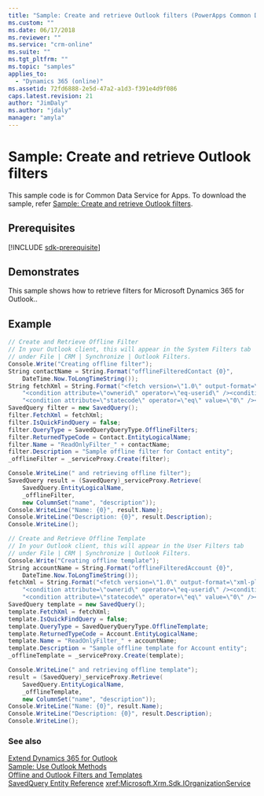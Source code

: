 ```yaml
---
title: "Sample: Create and retrieve Outlook filters (PowerApps Common Data Service for Apps)| MicrosoftDocs"
ms.custom: ""
ms.date: 06/17/2018
ms.reviewer: ""
ms.service: "crm-online"
ms.suite: ""
ms.tgt_pltfrm: ""
ms.topic: "samples"
applies_to: 
  - "Dynamics 365 (online)"
ms.assetid: 72fd6888-2e5d-47a2-a1d3-f391e4d9f086
caps.latest.revision: 21
author: "JimDaly"
ms.author: "jdaly"
manager: "amyla"
---
```

# Sample: Create and retrieve Outlook filters

This sample code is for Common Data Service for Apps. To download the sample, refer [Sample: Create and retrieve Outlook filters](https://msdn.microsoft.com/en-us/library/gg309283.aspx).

## Prerequisites

[!INCLUDE [sdk-prerequisite](../../../includes/sdk-prerequisite.md)]
  
## Demonstrates  
 This sample shows how to retrieve filters for Microsoft Dynamics 365 for Outlook..  
  
## Example  

```csharp
// Create and Retrieve Offline Filter
// In your Outlook client, this will appear in the System Filters tab
// under File | CRM | Synchronize | Outlook Filters.
Console.Write("Creating offline filter");
String contactName = String.Format("offlineFilteredContact {0}",
    DateTime.Now.ToLongTimeString());
String fetchXml = String.Format("<fetch version=\"1.0\" output-format=\"xml-platform\" mapping=\"logical\"><entity name=\"contact\"><attribute name=\"contactid\" /><filter type=\"and\">" +
    "<condition attribute=\"ownerid\" operator=\"eq-userid\" /><condition attribute=\"description\" operator=\"eq\" value=\"{0}\" />" +
    "<condition attribute=\"statecode\" operator=\"eq\" value=\"0\" /></filter></entity></fetch>", contactName);
SavedQuery filter = new SavedQuery();
filter.FetchXml = fetchXml;
filter.IsQuickFindQuery = false;
filter.QueryType = SavedQueryQueryType.OfflineFilters;
filter.ReturnedTypeCode = Contact.EntityLogicalName;
filter.Name = "ReadOnlyFilter_" + contactName;
filter.Description = "Sample offline filter for Contact entity";
_offlineFilter = _serviceProxy.Create(filter);

Console.WriteLine(" and retrieving offline filter");
SavedQuery result = (SavedQuery)_serviceProxy.Retrieve(
    SavedQuery.EntityLogicalName,
    _offlineFilter,
    new ColumnSet("name", "description"));
Console.WriteLine("Name: {0}", result.Name);
Console.WriteLine("Description: {0}", result.Description);
Console.WriteLine();

// Create and Retrieve Offline Template
// In your Outlook client, this will appear in the User Filters tab
// under File | CRM | Synchronize | Outlook Filters.
Console.Write("Creating offline template");
String accountName = String.Format("offlineFilteredAccount {0}",
    DateTime.Now.ToLongTimeString());
fetchXml = String.Format("<fetch version=\"1.0\" output-format=\"xml-platform\" mapping=\"logical\"><entity name=\"account\"><attribute name=\"accountid\" /><filter type=\"and\">" +
    "<condition attribute=\"ownerid\" operator=\"eq-userid\" /><condition attribute=\"name\" operator=\"eq\" value=\"{0}\" />" +
    "<condition attribute=\"statecode\" operator=\"eq\" value=\"0\" /></filter></entity></fetch>", accountName);
SavedQuery template = new SavedQuery();
template.FetchXml = fetchXml;
template.IsQuickFindQuery = false;
template.QueryType = SavedQueryQueryType.OfflineTemplate;
template.ReturnedTypeCode = Account.EntityLogicalName;
template.Name = "ReadOnlyFilter_" + accountName;
template.Description = "Sample offline template for Account entity";
_offlineTemplate = _serviceProxy.Create(template);

Console.WriteLine(" and retrieving offline template");
result = (SavedQuery)_serviceProxy.Retrieve(
    SavedQuery.EntityLogicalName,
    _offlineTemplate,
    new ColumnSet("name", "description"));
Console.WriteLine("Name: {0}", result.Name);
Console.WriteLine("Description: {0}", result.Description);
Console.WriteLine();
```
  
### See also  

[Extend Dynamics 365 for Outlook](../extend-customer-engagement-outlook.md)<br />
[Sample: Use Outlook Methods](sample-outlook-methods.md)<br />
[Offline and Outlook Filters and Templates](offline-outlook-filters-templates.md)<br />
[SavedQuery Entity Reference](../reference/entities/savedquery.md) 
<xref:Microsoft.Xrm.Sdk.IOrganizationService>